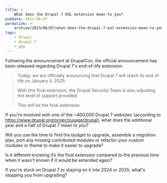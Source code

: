 ```yaml
---
title: >
    What does the Drupal 7 EOL extension mean to you?
pubDate: 2023-06-07
permalink: >-
    archive/2023/06/07/what-does-the-drupal-7-eol-extension-mean-to-you
tags:
    - drupal
    - drupal-7
    - php
---
```


Following the announcement at DrupalCon, the official announcement has been released regarding Drupal 7's end-of-life extension:

> Today, we are officially announcing that Drupal 7 will reach its end of life on January 5, 2025.
>
> With this final extension, the Drupal Security Team is also adjusting the level of support provided.
>
> This will be the final extension.

If you're involved with one of the ~400,000 Drupal 7 websites (according to https://www.drupal.org/project/usage/drupal), what does the additional year and a half of Drupal 7 mean to you?

Will you use the time to find the budget to upgrade, assemble a migration plan, port any missing contributed modules or refactor your custom modules or theme to make it easier to upgrade?

Is it different knowing it’s the final extension compared to the previous time when it wasn’t known if it would be extended again?

If you're stuck on Drupal 7 or staying on it into 2024 or 2025, what's stopping you from upgrading?
